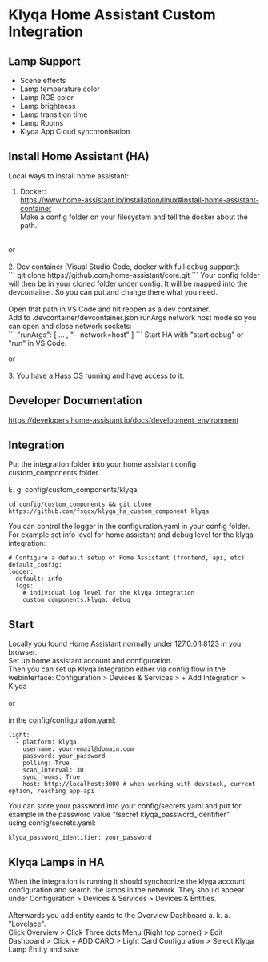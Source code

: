# Klyqa Home Assistant Custom Integration

## Lamp Support
- Scene effects
- Lamp temperature color
- Lamp RGB color
- Lamp brightness
- Lamp transition time
- Lamp Rooms
- Klyqa App Cloud synchronisation

## Install Home Assistant (HA)
Local ways to install home assistant:<br />
1. Docker:<br />
https://www.home-assistant.io/installation/linux#install-home-assistant-container<br />
Make a config folder on your filesystem and tell the docker about the path.<br />
<br />
or<br /><br />
2. Dev container (Visual Studio Code, docker with full debug support):<br />
```
git clone https://github.com/home-assistant/core.git
```
Your config folder will then be in your cloned folder under config. It will be mapped into the devcontainer. So you can put and change there what you need.<br /><br />
Open that path in VS Code and hit reopen as a dev container.<br />
Add to .devcontainer/devcontainer.json runArgs network host mode so you can open and close network sockets:<br />
```
"runArgs": [ ... , "--network=host" ]
```
Start HA with "start debug" or "run" in VS Code.

or<br /><br />
3. You have a Hass OS running and have access to it.<br />

## Developer Documentation

https://developers.home-assistant.io/docs/development_environment

## Integration
Put the integration folder into your home assistant config custom_components folder.<br />
<br />
E. g. config/custom_components/klyqa<br />
```
cd config/custom_components && git clone https://github.com/fsqcx/klyqa_ha_custom_component klyqa
```

You can control the logger in the configuration.yaml in your config folder. For example set info level for home assistant and debug level for the klyqa integration:<br />
```
# Configure a default setup of Home Assistant (frontend, api, etc)
default_config:
logger:
  default: info
  logs:
    # individual log level for the klyqa integration
    custom_components.klyqa: debug
```

## Start
Locally you found Home Assistant normally under 127.0.0.1:8123 in you browser.<br />
Set up home assistant account and configuration.<br />
Then you can set up Klyqa Integration either via config flow in the webinterface: Configuration > Devices & Services > + Add Integration > Klyqa<br /><br />
or<br /><br />
in the config/configuration.yaml:<br />
```
light:
  - platform: klyqa
    username: your-email@domain.com
    password: your_password
    polling: True
    scan_interval: 30
    sync_rooms: True
    host: http://localhost:3000 # when working with devstack, current option, reaching app-api
```
You can store your password into your config/secrets.yaml and put for example in the password value "!secret klyqa_password_identifier"<br />
using config/secrets.yaml:
```
klyqa_password_identifier: your_password
```
## Klyqa Lamps in HA
When the integration is running it should synchronize the klyqa account configuration and search the lamps in the network. They should appear under Configuration > Devices & Services > Devices & Entities.<br /><br />
Afterwards you add entity cards to the Overview Dashboard a. k. a. "Lovelace".<br />
Click Overview > Click Three dots Menu (Right top corner) > Edit Dashboard > Click + ADD CARD > Light Card Configuration > Select Klyqa Lamp Entity and save